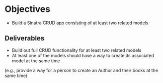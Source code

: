 # Objectives
- Build a Sinatra CRUD app consisting of at least two related models

## Deliverables

- Build out full CRUD functionality for at least two related models
- At least one of the models should have a way to create its associated model at the same time

(e.g., provide a way for a person to create an Author and their books at the same time)
